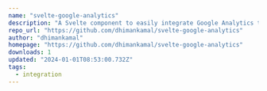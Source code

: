 ```yaml
---
name: "svelte-google-analytics"
description: "A Svelte component to easily integrate Google Analytics tracking into your Svelte applications."
repo_url: "https://github.com/dhimankamal/svelte-google-analytics"
author: "dhimankamal"
homepage: "https://github.com/dhimankamal/svelte-google-analytics"
downloads: 1
updated: "2024-01-01T08:53:00.732Z"
tags: 
  - integration
---
```

